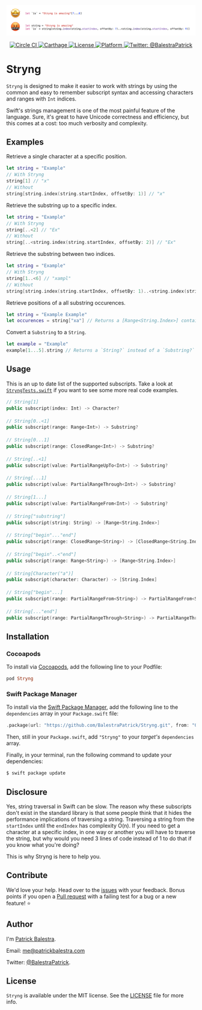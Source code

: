 <p align="center"><img src="header.png"/></p>

<p align="center">
    <a href="https://circleci.com/gh/BalestraPatrick/Stryng">
        <img src="https://circleci.com/gh/BalestraPatrick/Stryng/tree/master.svg?style=svg" alt="Circle CI"/>
    </a>
    <a href="https://github.com/Carthage/Carthage">
        <img src="https://img.shields.io/badge/carthage-compatible-4BC51D.svg?style=flat" alt="Carthage" />
    </a>
    <a href="http://cocoapods.org/pods/Stryng">
        <img src="https://img.shields.io/cocoapods/l/Stryng.svg?style=flat" alt="License" />
    </a>
    <a href="http://cocoapods.org/pods/Stryng">
        <img src="https://img.shields.io/cocoapods/p/Stryng.svg?style=flat" alt="Platform" />
    </a>
    <a href="https://twitter.com/BalestraPatrick">
        <img src="https://img.shields.io/badge/contact-@BalestraPatrick-yellow.svg?style=flat" alt="Twitter: @BalestraPatrick" />
    </a>
</p>

# Stryng
`Stryng` is designed to make it easier to work with strings by using the common and easy to remember subscript syntax and accessing characters and ranges with `Int` indices.

Swift's strings management is one of the most painful feature of the language. Sure, it's great to have Unicode correctness and efficiency, but this comes at a cost: too much verbosity and complexity.

## Examples

Retrieve a single character at a specific position.

```swift
let string = "Example"
// With Stryng
string[1] // "x"
// Without
string[string.index(string.startIndex, offsetBy: 1)] // "x"
```

Retrieve the substring up to a specific index.

```swift
let string = "Example"
// With Stryng
string[..<2] // "Ex"
// Without
string[..<string.index(string.startIndex, offsetBy: 2)] // "Ex"
```

Retrieve the substring between two indices.

```swift
let string = "Example"
// With Stryng
string[1..<6] // "xampl"
// Without
string[string.index(string.startIndex, offsetBy: 1)..<string.index(string.startIndex, offsetBy: 6)] // "Ex"
```

Retrieve positions of a all substring occurences.

```swift
let string = "Example Example"
let occurences = string["xa"] // Returns a [Range<String.Index>] containing all positions of the subtring.
```

Convert a `Substring` to a `String`.

```swift
let example = "Example"
example[1...5].string // Returns a `String?` instead of a `Substring?`
```

## Usage
This is an up to date list of the supported subscripts. Take a look at [`StryngTests.swift`](https://github.com/BalestraPatrick/Stryng/blob/master/Tests/StryngTests/StryngTests.swift)  if you want to see some more real code examples.

```swift
// String[1]
public subscript(index: Int) -> Character?

// String[0..<1]
public subscript(range: Range<Int>) -> Substring?

// String[0...1]
public subscript(range: ClosedRange<Int>) -> Substring?

// String[..<1]
public subscript(value: PartialRangeUpTo<Int>) -> Substring?

// String[...1]
public subscript(value: PartialRangeThrough<Int>) -> Substring?

// String[1...]
public subscript(value: PartialRangeFrom<Int>) -> Substring?

// String["substring"]
public subscript(string: String) -> [Range<String.Index>]

// String["begin"..."end"]
public subscript(range: ClosedRange<String>) -> [ClosedRange<String.Index>]

// String["begin"..<"end"]
public subscript(range: Range<String>) -> [Range<String.Index>]

// String[Character("a")]
public subscript(character: Character) -> [String.Index]

// String["begin"...]
public subscript(range: PartialRangeFrom<String>) -> PartialRangeFrom<String.Index>?

// String[..."end"]
public subscript(range: PartialRangeThrough<String>) -> PartialRangeThrough<String.Index>?
```

## Installation

### Cocoapods

To install via [Cocoapods](http://cocoapods.org/), add the following line to your Podfile:

```ruby
pod Stryng
```

### Swift Package Manager

To install via the [Swift Package Manager](https://swift.org/package-manager/), add the following line to the `dependencies` array in your `Package.swift` file:

```swift
.package(url: "https://github.com/BalestraPatrick/Stryng.git", from: "0.4.1")
```

Then, still in your `Package.swift`, add `"Stryng"` to your *target's* `dependencies` array.

Finally, in your terminal, run the following command to update your dependencies:

```bash
$ swift package update
```

## Disclosure
Yes, string traversal in Swift can be slow. The reason why these subscripts don't exist in the standard library is that some people think that it hides the performance implications of traversing a string. Traversing a string from the `startIndex` until the `endIndex` has complexity O(n). 
If you need to get a character at a specific index, in one way or another you will have to traverse the string, but why would you need 3 lines of code instead of 1 to do that if you know what you're doing?

This is why Stryng is here to help you.

## Contribute
We'd love your help. 
Head over to the [issues](https://github.com/BalestraPatrick/Stryng/issues) with your feedback. 
Bonus points if you open a [Pull request](https://github.com/BalestraPatrick/Stryng/pulls) with a failing test for a bug or a new feature! ⭐️

## Author

I'm [Patrick Balestra](http://www.patrickbalestra.com).

Email: [me@patrickbalestra.com](mailto:me@patrickbalestra.com)

Twitter: [@BalestraPatrick](http://twitter.com/BalestraPatrick).

## License

`Stryng` is available under the MIT license. See the [LICENSE](LICENSE) file for more info.

